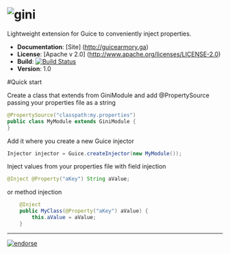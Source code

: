 ![gini](http://gini-guicearmory.rhcloud.com/images/gini_s.png)
====

Lightweight extension for Guice to conveniently inject properties.

- **Documentation**: [Site] (http://guicearmory.ga)
- **License**: [Apache v 2.0] (http://www.apache.org/licenses/LICENSE-2.0)
- **Build**: [![Build Status](https://travis-ci.org/davidtimmerman/gini.svg?branch=master)](https://travis-ci.org/davidtimmerman/gini)
- **Version**: 1.0

#Quick start

Create a class that extends from GiniModule and add @PropertySource passing your properties file as a string
```java
@PropertySource("classpath:my.properties")
public class MyModule extends GiniModule {
}
```

Add it where you create a new Guice injector

```java
Injector injector = Guice.createInjector(new MyModule());
```

Inject values from your properties file with field injection
```java
@Inject @Property("aKey") String aValue;
```
or method injection

```java
    @Inject
    public MyClass(@Property("aKey") aValue) {
        this.aValue = aValue;
    }
```
---
[![endorse](https://api.coderwall.com/davidtimmerman/endorsecount.png)](https://coderwall.com/davidtimmerman)
